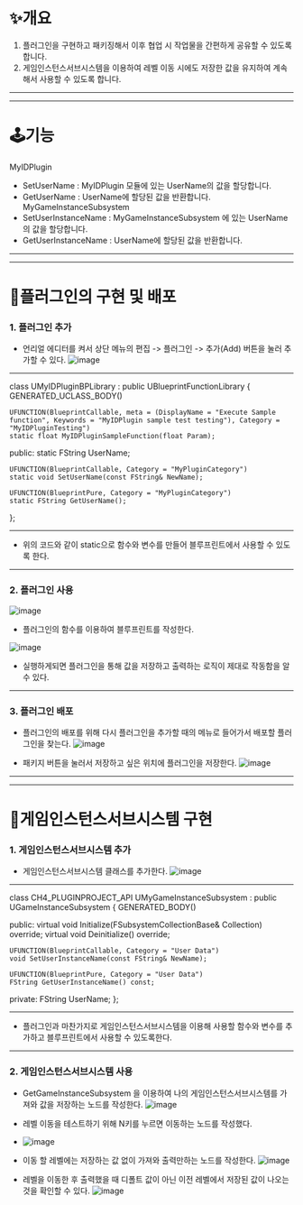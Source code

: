# ✨개요
1. 플러그인을 구현하고 패키징해서 이후 협업 시 작업물을 간편하게 공유할 수 있도록 합니다.
2. 게임인스턴스서브시스템을 이용하여 레벨 이동 시에도 저장한 값을 유지하여 계속해서 사용할 수 있도록 합니다.
---
---
# 🕹기능
MyIDPlugin
+ SetUserName : MyIDPlugin 모듈에 있는 UserName의 값을 할당합니다.
+ GetUserName : UserName에 할당된 값을 반환합니다.
MyGameInstanceSubsystem
+ SetUserInstanceName : MyGameInstanceSubsystem 에 있는 UserName의 값을 할당합니다.
+ GetUserInstanceName : UserName에 할당된 값을 반환합니다.
---
---
# 📃플러그인의 구현 및 배포
### 1. 플러그인 추가
+ 언리얼 에디터를 켜서 상단 메뉴의 편집 -> 플러그인 -> 추가(Add) 버튼을 눌러 추가할 수 있다.
![image](https://github.com/user-attachments/assets/11e1262a-e545-4f7e-bd85-3e1f3d10d448)
---
class UMyIDPluginBPLibrary : public UBlueprintFunctionLibrary
{
	GENERATED_UCLASS_BODY()

	UFUNCTION(BlueprintCallable, meta = (DisplayName = "Execute Sample function", Keywords = "MyIDPlugin sample test testing"), Category = "MyIDPluginTesting")
	static float MyIDPluginSampleFunction(float Param);

public:
	static FString UserName;

	UFUNCTION(BlueprintCallable, Category = "MyPluginCategory")
	static void SetUserName(const FString& NewName);

	UFUNCTION(BlueprintPure, Category = "MyPluginCategory")
	static FString GetUserName();
};

---
+ 위의 코드와 같이 static으로 함수와 변수를 만들어 블루프린트에서 사용할 수 있도록 한다.

---
### 2. 플러그인 사용
![image](https://github.com/user-attachments/assets/9b6d68c8-d6e1-4529-ab88-80188285435b)
+ 플러그인의 함수를 이용하여 블루프린트를 작성한다.

![image](https://github.com/user-attachments/assets/165aefc9-0957-48d0-9e57-6826d68a8c7a)
+ 실행하게되면 플러그인을 통해 값을 저장하고 출력하는 로직이 제대로 작동함을 알 수 있다.

---
### 3. 플러그인 배포
+ 플러그인의 배포를 위해 다시 플러그인을 추가할 때의 메뉴로 들어가서 배포할 플러그인을 찾는다.
![image](https://github.com/user-attachments/assets/6f63cda4-54dd-4751-8776-be5166440edd)

+ 패키지 버튼을 눌러서 저장하고 싶은 위치에 플러그인을 저장한다.
![image](https://github.com/user-attachments/assets/d5d19e14-f8b8-4dea-8abc-ba199ffe1b51)

---
---
# 🧾게임인스턴스서브시스템 구현
### 1. 게임인스턴스서브시스템 추가
+ 게임인스턴스서브시스템 클래스를 추가한다.
![image](https://github.com/user-attachments/assets/43cd6e6f-fd1f-4b00-a4bb-60a4a2bb9cc8)

---
class CH4_PLUGINPROJECT_API UMyGameInstanceSubsystem : public UGameInstanceSubsystem
{
	GENERATED_BODY()

public:
    virtual void Initialize(FSubsystemCollectionBase& Collection) override;
    virtual void Deinitialize() override;

    UFUNCTION(BlueprintCallable, Category = "User Data")
    void SetUserInstanceName(const FString& NewName);

    UFUNCTION(BlueprintPure, Category = "User Data")
    FString GetUserInstanceName() const;

private:
    FString UserName;
};

---
+ 플러그인과 마찬가지로 게임인스턴스서브시스템을 이용해 사용할 함수와 변수를 추가하고 블루프린트에서 사용할 수 있도록한다.

---
### 2. 게임인스턴스서브시스템 사용
+ GetGameInstanceSubsystem 을 이용하여 나의 게임인스턴스서브시스템를 가져와 값을 저장하는 노드를 작성한다.
![image](https://github.com/user-attachments/assets/43d3451d-5326-4119-a0db-6091beafc661)

+ 레벨 이동을 테스트하기 위해 N키를 누르면 이동하는 노드를 작성했다.
+ ![image](https://github.com/user-attachments/assets/33cd04b6-99be-4e63-87de-39e9f611e23c)

+ 이동 할 레벨에는 저장하는 값 없이 가져와 출력만하는 노드를 작성한다.
![image](https://github.com/user-attachments/assets/74756b59-fb6b-49da-a051-55b2ba9eb951)

+ 레벨을 이동한 후 출력했을 때 디폴트 값이 아닌 이전 레벨에서 저장된 값이 나오는 것을 확인할 수 있다.
![image](https://github.com/user-attachments/assets/1eddb226-e876-4f80-a11e-c6ec4a0c1a70)



